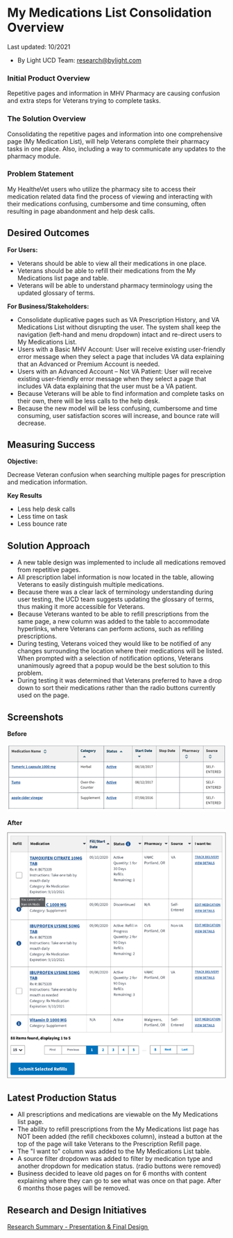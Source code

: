 # My Medications List Consolidation Overview

Last updated: 10/2021

- By Light UCD Team: research@bylight.com

### Initial Product Overview
Repetitive pages and information in MHV Pharmacy are causing confusion and extra steps for Veterans trying to complete tasks.

### The Solution Overview
Consolidating the repetitive pages and information into one comprehensive page (My Medication List), will help Veterans complete their pharmacy tasks in one place. Also, including a way to communicate any updates to the pharmacy module.

### Problem Statement
My HealtheVet users who utilize the pharmacy site to access their medication related data find the process of viewing and interacting with their medications confusing, cumbersome and time consuming, often resulting in page abandonment and help desk calls.

## Desired Outcomes

**For Users:**
-   Veterans should be able to view all their medications in one place.
-   Veterans should be able to refill their medications from the My Medications list page and table.
-   Veterans will be able to understand pharmacy terminology using the updated glossary of terms.
    

**For Business/Stakeholders:**
-   Consolidate duplicative pages such as VA Prescription History, and VA Medications List without disrupting the user. The system shall keep the navigation (left-hand and menu dropdown) intact and re-direct users to My Medications List.
-   Users with a Basic MHV Account: User will receive existing user-friendly error message when they select a page that includes VA data explaining that an Advanced or Premium Account is needed.
-   Users with an Advanced Account – Not VA Patient: User will receive existing user-friendly error message when they select a page that includes VA data explaining that the user must be a VA patient.
-   Because Veterans will be  able to find information and complete tasks on their own, there will be  less calls to the help desk.
-   Because the new model will be less confusing, cumbersome and time consuming, user satisfaction scores will increase, and bounce rate will decrease.
    

## Measuring Success

**Objective:**

Decrease Veteran confusion when searching multiple pages for prescription and medication information. 


**Key Results**
-   Less help desk calls
-   Less time on task
-   Less bounce rate
    
## Solution Approach

-   A new table design was implemented to include all medications removed from repetitive pages.
-   All prescription label information is now located in the table, allowing Veterans to easily distinguish multiple medications.
-   Because there was a clear lack of terminology understanding during user testing,  the UCD team suggests updating the glossary of terms, thus making it more accessible for Veterans.
-   Because Veterans wanted to be able to refill prescriptions from the same page, a new column was added to the table to accommodate hyperlinks, where Veterans can perform actions, such as refilling prescriptions.
-   During testing, Veterans voiced they would like to be notified of any changes surrounding the location where their medications will be listed. When prompted with a selection of notification options, Veterans unanimously agreed that a popup would be the best solution to this problem.
-   During testing it was determined that Veterans preferred to have a drop down to sort their medications rather than the radio buttons currently used on the page.


## Screenshots

**Before**

![before - MHV My Medications list](https://github.com/department-of-veterans-affairs/va.gov-team/blob/master/products/health-care/prescription-refills/mhv-prescription-refill/2021-08-pharmacy-page-consolidation/Before-screenshot.png)

**After**

![after - MHV My Medications list](https://github.com/department-of-veterans-affairs/va.gov-team/blob/master/products/health-care/prescription-refills/mhv-prescription-refill/2021-08-pharmacy-page-consolidation/After-screenshot.png)

## Latest Production Status
- All prescriptions and medications are viewable on the My Medications list page.
- The ability to refill prescriptions from the My Medications list page has NOT been added (the refill checkboxes column), instead a button at the top of the page will take Veterans to the Prescription Refill page.
- The "I want to" column was added to the My Medications List table.
- A source filter dropdown was added to filter by medication type and another dropdown for medication status. (radio buttons were removed)
- Business decided to leave old pages on for 6 months with content explaining where they can go to see what was once on that page. After 6 months those pages will be removed.


## Research and Design Initiatives

[Research Summary - Presentation & Final Design ](https://xd.adobe.com/view/d4183ede-dfef-4f60-bcf6-33bfda5d7102-814b/)
